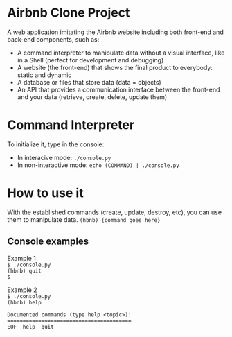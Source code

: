 # Airbnb Clone Project
A web application imitating the Airbnb website including both front-end and back-end components, such as:
- A command interpreter to manipulate data without a visual interface, like in a Shell (perfect for development and debugging)
- A website (the front-end) that shows the final product to everybody: static and dynamic
- A database or files that store data (data = objects)
- An API that provides a communication interface between the front-end and your data (retrieve, create, delete, update them)

# Command Interpreter
To initialize it, type in the console:
- In interacive mode: `./console.py`
- In non-interactive mode: `echo (COMMAND) | ./console.py`

# How to use it
With the established commands (create, update, destroy, etc), you can use them to manipulate data.
`(hbnb) {command goes here}`

## Console examples
Example 1  
`$ ./console.py`  
`(hbnb) quit`  
`$`
  
Example 2  
`$ ./console.py`  
`(hbnb) help`  
  
`Documented commands (type help <topic>):`  
`========================================`  
`EOF  help  quit`  
  
